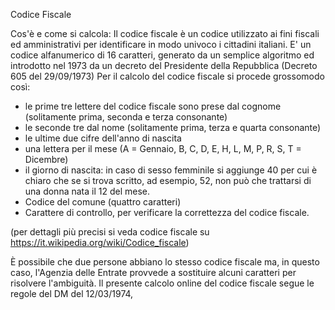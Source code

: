 Codice Fiscale

Cos'è e come si calcola:
Il codice fiscale è un codice utilizzato ai fini fiscali ed amministrativi per identificare in modo univoco i cittadini italiani.
E' un codice alfanumerico di 16 caratteri, generato da un semplice algoritmo ed introdotto nel 1973 da un decreto del Presidente della Repubblica (Decreto 605 del 29/09/1973)
Per il calcolo del codice fiscale si procede grossomodo così:
- le prime tre lettere del codice fiscale sono prese dal cognome (solitamente prima, seconda e terza consonante)
- le seconde tre dal nome (solitamente prima, terza e quarta consonante)
- le ultime due cifre dell'anno di nascita
- una lettera per il mese (A = Gennaio, B, C, D, E, H, L, M, P, R, S, T = Dicembre)
- il giorno di nascita: in caso di sesso femminile si aggiunge 40 per cui è chiaro che se si trova scritto, ad esempio, 52, non può che trattarsi di una donna nata il 12 del mese.
- Codice del comune (quattro caratteri)
- Carattere di controllo, per verificare la correttezza del codice fiscale.

(per dettagli più precisi si veda codice fiscale su https://it.wikipedia.org/wiki/Codice_fiscale)

È possibile che due persone abbiano lo stesso codice fiscale ma, in questo caso, l'Agenzia delle Entrate provvede a sostituire alcuni caratteri per risolvere l'ambiguità. Il presente calcolo online del codice fiscale segue le regole del DM del 12/03/1974, 

